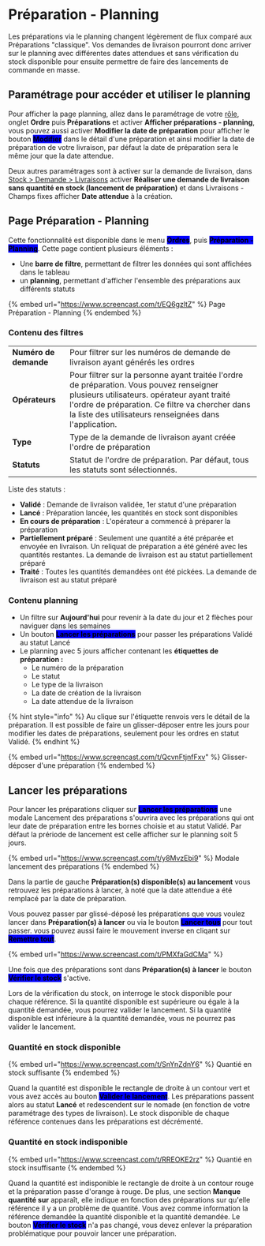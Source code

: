 # Préparation - Planning

Les préparations via le planning changent légèrement de flux comparé aux Préparations "classique". Vos demandes de livraison pourront donc arriver sur le planning avec différentes dates attendues et sans vérification du stock disponible pour ensuite permettre de faire des lancements de commande en masse.

## **Paramétrage pour accéder et utiliser le planning**

Pour afficher la page planning, allez dans le paramétrage de votre [rôle](../../../parametrages/utilisateurs/roles/), onglet **Ordre** puis **Préparations** et activer **Afficher préparations - planning**, vous pouvez aussi activer **Modifier la date de préparation** pour afficher le bouton <mark style="background-color:blue;">**Modifier**</mark> dans le détail d'une préparation et ainsi modifier la date de préparation de votre livraison, par défaut la date de préparation sera le même jour que la date attendue.

Deux autres paramétrages sont à activer sur la demande de livraison, dans [Stock > Demande > Livraisons](../../../parametrages/stock/demandes/livraisons/) activer **Réaliser une demande de livraison sans quantité en stock (lancement de préparation)** et dans Livraisons - Champs fixes afficher **Date attendue** à la création.

## Page Préparation - Planning

Cette fonctionnalité est disponible dans le menu <mark style="background-color:blue;">**Ordres**</mark>, puis <mark style="background-color:blue;">**Préparation - Planning**</mark>. Cette page contient plusieurs éléments :&#x20;

* Une **barre de filtre**, permettant de filtrer les données qui sont affichées dans le tableau
* un **planning**, permettant d'afficher l'ensemble des préparations aux différents statuts

{% embed url="https://www.screencast.com/t/EQ6gzltZ" %}
Page Préparation - Planning
{% endembed %}

### Contenu des filtres

|                       |                                                                                                                                                                                                                                                        |
| --------------------- | ------------------------------------------------------------------------------------------------------------------------------------------------------------------------------------------------------------------------------------------------------ |
| **Numéro de demande** | Pour filtrer sur les numéros de demande de livraison ayant générés les ordres                                                                                                                                                                          |
| **Opérateurs**        | Pour filtrer sur la personne ayant traitée l'ordre de préparation. Vous pouvez renseigner plusieurs utilisateurs. opérateur ayant traité l'ordre de préparation. Ce filtre va chercher dans la liste des utilisateurs renseignées dans l'application.  |
| **Type**              | Type de la demande de livraison ayant créée l'ordre de préparation                                                                                                                                                                                     |
| **Statuts**           | Statut de l'ordre de préparation. Par défaut, tous les statuts sont sélectionnés.                                                                                                                                                                      |

Liste des statuts :&#x20;

* **Validé** : Demande de livraison validée, 1er statut d'une préparation
* **Lancé** : Préparation lancée, les quantités en stock sont disponibles
* **En cours de préparation** : L'opérateur a commencé à préparer la préparation
* **Partiellement préparé** : Seulement une quantité a été préparée et envoyée en livraison. Un reliquat de préparation a été généré avec les quantités restantes. La demande de livraison est au statut partiellement préparé
* **Traité** : Toutes les quantités demandées ont été pickées. La demande de livraison est au statut préparé

### Contenu planning

* Un filtre sur **Aujourd'hui** pour revenir à la date du jour et 2 flèches pour naviguer dans les semaines
* Un bouton <mark style="background-color:blue;">**Lancer les préparations**</mark> pour passer les préparations Validé au statut Lancé
* Le planning avec 5 jours afficher contenant les **étiquettes de préparation :**
  * Le numéro de la préparation
  * Le statut
  * Le type de la livraison&#x20;
  * La date de création de la livraison
  * La date attendue de la livraison

{% hint style="info" %}
Au clique sur l'étiquette renvois vers le détail de la préparation. Il est possible de faire un glisser-déposer entre les jours pour modifier les dates de préparations, seulement pour les ordres en statut Validé.
{% endhint %}

{% embed url="https://www.screencast.com/t/QcvnFtjnfFxv" %}
Glisser-déposer d'une préparation
{% endembed %}

## Lancer les préparations

Pour lancer les préparations cliquer sur <mark style="background-color:blue;">**Lancer les préparations**</mark> une modale Lancement des préparations s'ouvrira avec les préparations qui ont leur date de préparation entre les bornes choisie et au statut Validé. Par défaut la prériode de lancement est celle afficher sur le planning soit 5 jours.

{% embed url="https://www.screencast.com/t/y8MvzEbi9" %}
Modale lancement des préparations
{% endembed %}

Dans la partie de gauche **Préparation(s) disponible(s) au lancement** vous retrouvez les préparations à lancer, à noté que la date attendue a été remplacé par la date de préparation.

Vous pouvez passer par glissé-déposé les préparations que vous voulez lancer dans **Préparation(s) à lancer** ou via le bouton <mark style="background-color:blue;">**Lancer tous**</mark> pour tout passer. vous pouvez aussi faire le mouvement inverse en cliqant sur <mark style="background-color:blue;">**Remettre tout**</mark>.

{% embed url="https://www.screencast.com/t/PMXfaGdCMa" %}

Une fois que des préparations sont dans **Préparation(s) à lancer** le bouton <mark style="background-color:blue;">**Vérifier le stock**</mark> s'active.

Lors de la vérification du stock, on interroge le stock disponible pour chaque référence. Si la quantité disponible est supérieure ou égale à la quantité demandée, vous pourrez valider le lancement. Si la quantité disponible est inférieure à la quantité demandée, vous ne pourrez pas valider le lancement.

### Quantité en stock disponible

{% embed url="https://www.screencast.com/t/SnYnZdnY6" %}
Quantié en stock suffisante
{% endembed %}

Quand la quantité est disponible le rectangle de droite à un contour vert et vous avez accès au bouton <mark style="background-color:blue;">**Valider le lancement**</mark>. Les préparations passent alors au statut **Lancé** et redescendent sur le nomade (en fonction de votre paramétrage des types de livraison). Le stock disponible de chaque référence contenues dans les préparations est décrémenté.&#x20;

### Quantité en stock indisponible

{% embed url="https://www.screencast.com/t/RREOKE2rz" %}
Quantié en stock insuffisante
{% endembed %}

Quand la quantité est indisponible le rectangle de droite à un contour rouge et la préparation passe d'orange à rouge. De plus, une section **Manque quantité sur** apparaît, elle indique en fonction des préparations sur qu'elle référence il y a un problème de quantité. Vous avez comme information la référence demandée la quantité disponible et la quantité demandée. Le bouton <mark style="background-color:blue;">**Vérifier le stock**</mark> n'a pas changé, vous devez enlever la préparation problématique pour pouvoir lancer une préparation.

